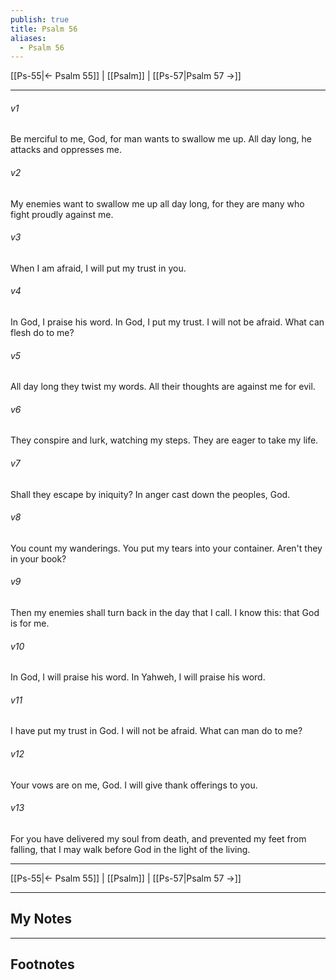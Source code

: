 ```yaml
---
publish: true
title: Psalm 56
aliases:
  - Psalm 56
---
```


[[Ps-55|← Psalm 55]] | [[Psalm]] | [[Ps-57|Psalm 57 →]]
***



###### v1 
Be merciful to me, God, for man wants to swallow me up. All day long, he attacks and oppresses me. 

###### v2 
My enemies want to swallow me up all day long, for they are many who fight proudly against me. 

###### v3 
When I am afraid, I will put my trust in you. 

###### v4 
In God, I praise his word. In God, I put my trust. I will not be afraid. What can flesh do to me? 

###### v5 
All day long they twist my words. All their thoughts are against me for evil. 

###### v6 
They conspire and lurk, watching my steps. They are eager to take my life. 

###### v7 
Shall they escape by iniquity? In anger cast down the peoples, God. 

###### v8 
You count my wanderings. You put my tears into your container. Aren't they in your book? 

###### v9 
Then my enemies shall turn back in the day that I call. I know this: that God is for me. 

###### v10 
In God, I will praise his word. In Yahweh, I will praise his word. 

###### v11 
I have put my trust in God. I will not be afraid. What can man do to me? 

###### v12 
Your vows are on me, God. I will give thank offerings to you. 

###### v13 
For you have delivered my soul from death, and prevented my feet from falling, that I may walk before God in the light of the living.

***
[[Ps-55|← Psalm 55]] | [[Psalm]] | [[Ps-57|Psalm 57 →]]

---
## My Notes

---
## Footnotes